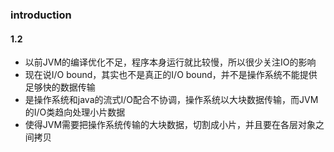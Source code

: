 ### introduction

#### 1.2
* 以前JVM的编译优化不足，程序本身运行就比较慢，所以很少关注IO的影响
* 现在说I/O bound，其实也不是真正的I/O bound，并不是操作系统不能提供足够快的数据传输
* 是操作系统和java的流式I/O配合不协调，操作系统以大块数据传输，而JVM的I/O类趋向处理小片数据
* 使得JVM需要把操作系统传输的大块数据，切割成小片，并且要在各层对象之间拷贝